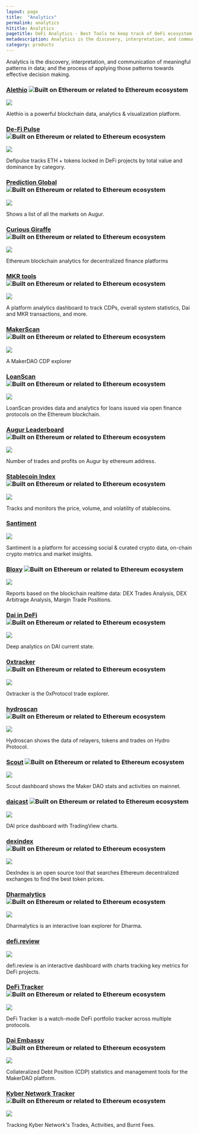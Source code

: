 ```yaml
---
layout: page
title:  "Analytics"
permalink: analytics
h1title: Analytics
pagetitle: DeFi Analytics - Best Tools to keep track of DeFi ecosystem    
metadescription: Analytics is the discovery, interpretation, and communication of meaningful patterns in data; and the process of applying those patterns towards effective decision making.
category: products
---
```

Analytics is the discovery, interpretation, and communication of meaningful patterns in data; and the process of applying those patterns towards effective decision making.

### [Alethio](https://aleth.io/) ![](/images/ether.png "Built on Ethereum or related to Ethereum ecosystem")

![](/images/output_md/httpsalethio.png)

Alethio is a powerful blockchain data, analytics & visualization platform.

### [De-Fi Pulse](https://defipulse.com/) ![](/images/ether.png "Built on Ethereum or related to Ethereum ecosystem")

![](/images/output_md/httpsdefipulsecom.png)

Defipulse tracks ETH + tokens locked in DeFi projects by total value and dominance by category.

### [Prediction Global](https://predictions.global) ![](/images/ether.png "Built on Ethereum or related to Ethereum ecosystem")

![](/images/output_md/httpspredictionsglobal.png)

Shows a list of all the markets on Augur.

### [Curious Giraffe](https://www.curiousgiraffe.io/augur/) ![](/images/ether.png "Built on Ethereum or related to Ethereum ecosystem")

![](/images/output_md/httpswwwcuriousgiraffeioaugur.png)

Ethereum blockchain analytics for decentralized finance platforms

### [MKR tools](https://mkr.tools/) ![](/images/ether.png "Built on Ethereum or related to Ethereum ecosystem")

![](/images/output_md/httpsmkrtools.png)

A platform analytics dashboard to track CDPs, overall system statistics, Dai and MKR transactions, and more.

### [MakerScan](https://makerscan.io/) ![](/images/ether.png "Built on Ethereum or related to Ethereum ecosystem")

![](/images/output_md/httpsmakerscanio.png)

A MakerDAO CDP explorer

### [LoanScan](https://loanscan.io/) ![](/images/ether.png "Built on Ethereum or related to Ethereum ecosystem")

![](/images/output_md/httpsloanscanio.png)

LoanScan provides data and analytics for loans issued via open finance protocols on the Ethereum blockchain.

### [Augur Leaderboard](https://mikemcdonald.github.io/augur/leaderboard.html) ![](/images/ether.png "Built on Ethereum or related to Ethereum ecosystem")

![](/images/output_md/httpsmikemcdonaldgithubioaugurleaderboardhtml.png)

Number of trades and profits on Augur by ethereum address.

### [Stablecoin Index](https://stablecoinindex.com/) ![](/images/ether.png "Built on Ethereum or related to Ethereum ecosystem")

![](/images/output_md/httpsstablecoinindexcom.png)

Tracks and monitors the price, volume, and volatility of stablecoins.

### [Santiment](https://santiment.net/)

![](/images/output_md/httpssantimentnet.png)

Santiment is a platform for accessing social & curated crypto data, on-chain crypto metrics and market insights.

### [Bloxy](https://bloxy.info/analytics) ![](/images/ether.png "Built on Ethereum or related to Ethereum ecosystem")

![](/images/output_md/httpsbloxyinfoanalytics.png)

Reports based on the blockchain realtime data: DEX Trades Analysis, DEX Arbitrage Analysis, Margin Trade Positions.  

### [Dai in DeFi](http://dai-in-defi.com/) ![](/images/ether.png "Built on Ethereum or related to Ethereum ecosystem")

![](/images/output_md/httpdai-in-deficom.png)

Deep analytics on DAI current state.   

### [0xtracker](https://0xtracker.com/) ![](/images/ether.png "Built on Ethereum or related to Ethereum ecosystem")

![](/images/output_md/https0xtrackercom.png)

0xtracker is the 0xProtocol trade explorer.  

### [hydroscan](https://hydroscan.io/) ![](/images/ether.png "Built on Ethereum or related to Ethereum ecosystem")

![](/images/output_md/httpshydroscanio.png)

Hydroscan shows the data of relayers, tokens and trades on Hydro Protocol.

### [Scout](https://playground.supermax.cool/makerdao) ![](/images/ether.png "Built on Ethereum or related to Ethereum ecosystem")

![](/images/output_md/httpsplaygroundsupermaxcoolmakerdao.png)

Scout dashboard shows the Maker DAO stats and activities on mainnet.

### [daicast](https://daicast.info) ![](/images/ether.png "Built on Ethereum or related to Ethereum ecosystem")

![](/images/output_md/httpsdaicastinfo.png)

DAI price dashboard with TradingView charts.

### [dexindex](https://dexindex.io/) ![](/images/ether.png "Built on Ethereum or related to Ethereum ecosystem")

![](/images/output_md/httpsdexindexio.png)

DexIndex is an open source tool that searches Ethereum decentralized exchanges to find the best token prices.

### [Dharmalytics](https://dharmalytics.io) ![](/images/ether.png "Built on Ethereum or related to Ethereum ecosystem")

![](/images/output_md/httpsdharmalyticsio.png)

Dharmalytics is an interactive loan explorer for Dharma.

### [defi.review](https://defi.dapp.review)

![](/images/output_md/httpsdefidappreview.png)

defi.review is an interactive dashboard with charts tracking key metrics for DeFi projects.

### [DeFi Tracker](https://defitracker.io) ![](/images/ether.png "Built on Ethereum or related to Ethereum ecosystem")

![](/images/output_md/httpsdefitrackerio.png)

DeFi Tracker is a watch-mode DeFi portfolio tracker across multiple protocols.

### [Dai Embassy](https://www.daiembassy.online/) ![](/images/ether.png "Built on Ethereum or related to Ethereum ecosystem")

![](/images/output_md/httpswwwdaiembassyonline.png)

Collateralized Debt Position (CDP) statistics and management tools for the MakerDAO platform.

### [Kyber Network Tracker](https://tracker.kyber.network/) ![](/images/ether.png "Built on Ethereum or related to Ethereum ecosystem")

![](/images/output_md/httpstrackerkybernetwork.png)

Tracking Kyber Network's Trades, Activities, and Burnt Fees.
